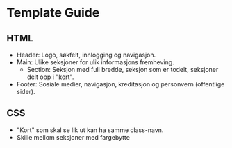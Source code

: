 # Template Guide

## HTML

- Header: Logo, søkfelt, innlogging og navigasjon.
- Main: Ulike seksjoner for ulik informasjons fremheving.
  - Section: Seksjon med full bredde, seksjon som er todelt, seksjoner delt opp i "kort".
- Footer: Sosiale medier, navigasjon, kreditasjon og personvern (offentlige sider).

## CSS

- "Kort" som skal se lik ut kan ha samme class-navn.
- Skille mellom seksjoner med fargebytte

